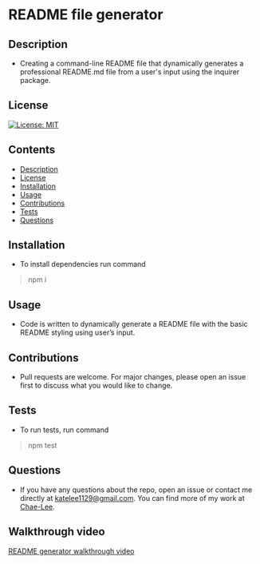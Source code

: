 # README file generator
## Description
-  Creating a command-line README file that dynamically generates a professional README.md file from a user's input using the inquirer package.

## License
[![License: MIT](https://img.shields.io/badge/License-MIT-yellow.svg)](https://opensource.org/licenses/MIT)

## Contents
- [Description](#description)
- [License](#license)
- [Installation](#installation)
- [Usage](#usage)
- [Contributions](#contributions)
- [Tests](#tests)
- [Questions](#questions)

## Installation
- To install dependencies run command 
> npm i

## Usage
- Code is written to dynamically generate a README file with the basic README styling using user’s input. 

## Contributions
- Pull requests are welcome. For major changes, please open an issue first to discuss what you would like to change.

## Tests
- To run tests, run command 
> npm test


## Questions
- If you have any questions about the repo, open an issue or contact me directly at katelee1129@gmail.com. You can find more of my work at [Chae-Lee](https://github.com/Chae-Lee).

## Walkthrough video
[README generator walkthrough video](https://youtu.be/spqW51FhQDo)

